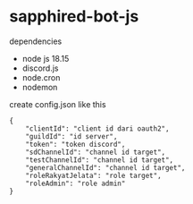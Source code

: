 # sapphired-bot-js
 
dependencies
- node js 18.15
- discord.js
- node.cron
- nodemon




create config.json like this

```
{
    "clientId": "client id dari oauth2",
	"guildId": "id server",
	"token": "token discord",
	"sdChannelId": "channel id target",
	"testChannelId": "channel id target",
	"generalChannelId": "channel id target",
	"roleRakyatJelata": "role target",
	"roleAdmin": "role admin"
}
```
